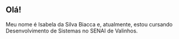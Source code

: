 ## Olá!

Meu nome é Isabela da Silva Biacca e, atualmente, estou cursando Desenvolvimento de Sistemas no SENAI de Valinhos.
